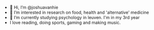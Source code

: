 - 👋 Hi, I’m @joshuavanhie
- 👀 I’m interested in research on food, health and 'alternative' medicine
- 🌱 I’m currently studying psychology in leuven. I'm in my 3rd year
- I love reading, doing sports, gaming and making music.


<!---
joshuavanhie/joshuavanhie is a ✨ special ✨ repository because its `README.md` (this file) appears on your GitHub profile.
You can click the Preview link to take a look at your changes.
--->

